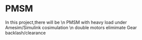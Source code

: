 # PMSM
In this project,there will be \n
PMSM with heavy load under Amesim/Simulink cosimulation \n
double motors elimimate Gear backlash/clearance 